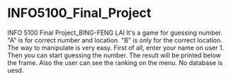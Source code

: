 # INFO5100_Final_Project
INFO 5100 Final Project_BING-FENG LAI
It's a game for guessing number. "A" is for correct number and location. "B" is only for the correct location.
The way to manipulate is very easy.
First of all, enter your name on user 1. Then you can start guessing the number. The result will be printed below the frame.
Also the user can see the ranking on the menu.
No database is uesd.
